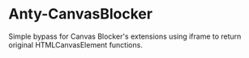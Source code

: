 # Anty-CanvasBlocker
Simple bypass for Canvas Blocker's extensions using iframe to return original HTMLCanvasElement functions.
